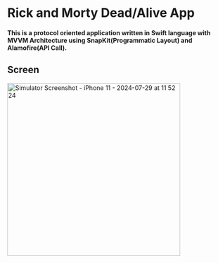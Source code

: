# Rick and Morty Dead/Alive App

#### This is a protocol oriented application written in Swift language with MVVM Architecture using SnapKit(Programmatic Layout) and Alamofire(API Call).


## Screen
<img src="https://github.com/user-attachments/assets/383ea616-f304-4ff1-8e09-7c14136603e1" alt="Simulator Screenshot - iPhone 11 - 2024-07-29 at 11 52 24" width="393"/>
